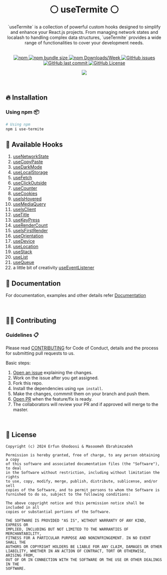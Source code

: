 <div align="center">
    <h1>⚪ useTermite ⚪</h1>
    <p>`useTermite` is a collection of powerful custom hooks designed to simplify and enhance your React.js projects. From managing network states and localash to handling complex data structures, `useTermite` provides a wide range of functionalities to cover your development needs.</p>
	<br/>
	<div align="center">
  <a href= "https://www.npmjs.com/package/use-termite/v/latest">
		<img alt="npm" src="https://img.shields.io/npm/v/use-termite?style=for-the-badge">
	</a>
	<a href= "https://www.npmjs.com/package/use-termite/">
		<img alt="npm bundle size" src="https://img.shields.io/bundlephobia/minzip/use-termite?style=for-the-badge">
	</a>
	<a href= "https://www.npmjs.com/package/use-termite/">
		<img alt="npm Downloads/Week" src="https://img.shields.io/npm/dw/use-termite?style=for-the-badge">
	</a>
	<a href="https://github.com/useTermite/useTermite/issues">
		<img alt="GitHub issues" src="https://img.shields.io/github/issues/useTermite/useTermite?style=for-the-badge">
	</a>
  <a href="https://github.com/aromalanil/useTermite/useTermite/commits/master">
    <img alt="GitHub last commit" src="https://img.shields.io/github/last-commit/useTermite/useTermite?style=for-the-badge">
  </a>
	<a href="https://github.com/useTermite/useTermite/blob/master/LICENSE">
		<img alt="GitHub License" src="https://img.shields.io/github/license/useTermite/useTermite?style=for-the-badge">
	</a>
  </br>

<!-- ALL-CONTRIBUTORS-BADGE:START - Do not remove or modify this section -->

<a href="https://github.com/useTermite/useTermite/graphs/contributors"><img src="https://img.shields.io/badge/all_contributors-2-orange.svg?style=for-the-badge" /></a>

<!-- ALL-CONTRIBUTORS-BADGE:END -->

  </div>
</div>
<br/>

## 🔥 Installation

### Using npm 📦

```bash
# Using npm
npm i use-termite
```

## 📘 Available Hooks

1. [useNetworkState](https://github.com/useTermite/useTermite/blob/main/docs/README.md#-usenetworkstate)
2. [useCopyPaste](https://github.com/useTermite/useTermite/blob/main/docs/README.md#-usecopypaste)
3. [useDarkMode](https://github.com/useTermite/useTermite/blob/main/docs/README.md#-usedarkmode)
4. [useLocalStorage](https://github.com/useTermite/useTermite/blob/main/docs/README.md#-uselocalstorage)
5. [useFetch](https://github.com/useTermite/useTermite/blob/main/docs/README.md#-usefetch)
6. [useClickOutside](https://github.com/useTermite/useTermite/blob/main/docs/README.md#-useclickoutside)
7. [useCounter](https://github.com/useTermite/useTermite/blob/main/docs/README.md#-usecounter)
8. [useCookies](https://github.com/useTermite/useTermite/blob/main/docs/README.md#-usecookies)
9. [useIsHovered](https://github.com/useTermite/useTermite/blob/main/docs/README.md#-useIsHovered)
10. [useMediaQuery](https://github.com/useTermite/useTermite/blob/main/docs/README.md#-usemediaquery)
11. [useIsClient](https://github.com/useTermite/useTermite/blob/main/docs/README.md#-useisclient)
12. [useTitle](https://github.com/useTermite/useTermite/blob/main/docs/README.md#-usetitle)
13. [useKeyPress](https://github.com/useTermite/useTermite/blob/main/docs/README.md#-usekeypress)
14. [useRenderCount](https://github.com/useTermite/useTermite/blob/main/docs/README.md#-userendercount)
15. [useIsFirstRender](https://github.com/useTermite/useTermite/blob/main/docs/README.md#-useisfirstrender)
16. [useOrientation](https://github.com/useTermite/useTermite/blob/main/docs/README.md#-useorientation)
17. [useDevice](https://github.com/useTermite/useTermite/blob/main/docs/README.md#-usedevice)
18. [useLocation](https://github.com/useTermite/useTermite/blob/main/docs/README.md#-uselocation)
19. [useStack](https://github.com/useTermite/useTermite/blob/main/docs/README.md#-usestack)
20. [useList](https://github.com/useTermite/useTermite/blob/main/docs/README.md#-uselist)
21. [useQueue](https://github.com/useTermite/useTermite/blob/main/docs/README.md#-usequeue)
22. a little bit of creativity [useEventListener](https://github.com/useTermite/useTermite/blob/main/docs/README.md#-useeventlistener)

## 📄 Documentation

For documentation, examples and other details refer [Documentation](https://github.com/useTermite/useTermite/blob/main/docs/README.md)

</br>

## 🤝🏻 Contributing

### Guidelines 📋

Please read [CONTRIBUTING](https://github.com/usetermite/usetermite/blob/master/CONTRIBUTING.md) for Code of Conduct, details and the process for submitting pull requests to us.

Basic steps:

1. [Open an issue](https://github.com/usetermite/usetermite/issues/new/choose) explaining the changes.
2. Work on the issue after you get assigned.
3. Fork this repo.
4. Install the dependencies using `npm install`.
5. Make the changes, commmit them on your branch and push them.
6. [Open PR](https://github.com/usetermite/usetermite/compare) when the feature/fix is ready.
7. The collaborators will review your PR and if approved will merge to the master.

</br>

## 📜 License

```
Copyright (c) 2024 Erfun Ghodoosi & Masoomeh Ebrahimzadeh

Permission is hereby granted, free of charge, to any person obtaining a copy
of this software and associated documentation files (the "Software"), to deal
in the Software without restriction, including without limitation the rights
to use, copy, modify, merge, publish, distribute, sublicense, and/or sell
copies of the Software, and to permit persons to whom the Software is
furnished to do so, subject to the following conditions:

The above copyright notice and this permission notice shall be included in all
copies or substantial portions of the Software.

THE SOFTWARE IS PROVIDED "AS IS", WITHOUT WARRANTY OF ANY KIND, EXPRESS OR
IMPLIED, INCLUDING BUT NOT LIMITED TO THE WARRANTIES OF MERCHANTABILITY,
FITNESS FOR A PARTICULAR PURPOSE AND NONINFRINGEMENT. IN NO EVENT SHALL THE
AUTHORS OR COPYRIGHT HOLDERS BE LIABLE FOR ANY CLAIM, DAMAGES OR OTHER
LIABILITY, WHETHER IN AN ACTION OF CONTRACT, TORT OR OTHERWISE, ARISING FROM,
OUT OF OR IN CONNECTION WITH THE SOFTWARE OR THE USE OR OTHER DEALINGS IN THE
SOFTWARE.
```
